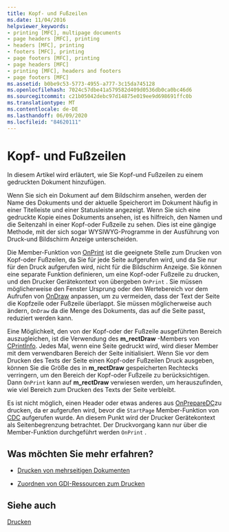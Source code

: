 ```yaml
---
title: Kopf- und Fußzeilen
ms.date: 11/04/2016
helpviewer_keywords:
- printing [MFC], multipage documents
- page headers [MFC], printing
- headers [MFC], printing
- footers [MFC], printing
- page footers [MFC], printing
- page headers [MFC]
- printing [MFC], headers and footers
- page footers [MFC]
ms.assetid: b0be9c53-5773-4955-a777-3c15da745128
ms.openlocfilehash: 7024c57dbe41a579582d409d0536db0ca0bc46d6
ms.sourcegitcommit: c21b05042debc97d14875e019ee9d698691ffc0b
ms.translationtype: MT
ms.contentlocale: de-DE
ms.lasthandoff: 06/09/2020
ms.locfileid: "84620111"
---
```

# <a name="headers-and-footers"></a>Kopf- und Fußzeilen

In diesem Artikel wird erläutert, wie Sie Kopf-und Fußzeilen zu einem gedruckten Dokument hinzufügen.

Wenn Sie sich ein Dokument auf dem Bildschirm ansehen, werden der Name des Dokuments und der aktuelle Speicherort im Dokument häufig in einer Titelleiste und einer Statusleiste angezeigt. Wenn Sie sich eine gedruckte Kopie eines Dokuments ansehen, ist es hilfreich, den Namen und die Seitenzahl in einer Kopf-oder Fußzeile zu sehen. Dies ist eine gängige Methode, mit der sich sogar WYSIWYG-Programme in der Ausführung von Druck-und Bildschirm Anzeige unterscheiden.

Die Member-Funktion von [OnPrint](reference/cview-class.md#onprint) ist die geeignete Stelle zum Drucken von Kopf-oder Fußzeilen, da Sie für jede Seite aufgerufen wird, und da Sie nur für den Druck aufgerufen wird, nicht für die Bildschirm Anzeige. Sie können eine separate Funktion definieren, um eine Kopf-oder Fußzeile zu drucken, und den Drucker Gerätekontext von übergeben `OnPrint` . Sie müssen möglicherweise den Fenster Ursprung oder den Wertebereich vor dem Aufrufen von [OnDraw](reference/cview-class.md#ondraw) anpassen, um zu vermeiden, dass der Text der Seite die Kopfzeile oder Fußzeile überlappt. Sie müssen möglicherweise auch ändern, `OnDraw` da die Menge des Dokuments, das auf die Seite passt, reduziert werden kann.

Eine Möglichkeit, den von der Kopf-oder der Fußzeile ausgeführten Bereich auszugleichen, ist die Verwendung des **m_rectDraw** -Members von [CPrintInfo](reference/cprintinfo-structure.md). Jedes Mal, wenn eine Seite gedruckt wird, wird dieser Member mit dem verwendbaren Bereich der Seite initialisiert. Wenn Sie vor dem Drucken des Texts der Seite einen Kopf-oder Fußzeilen Druck ausgeben, können Sie die Größe des in **m_rectDraw** gespeicherten Rechtecks verringern, um den Bereich der Kopf-oder Fußzeile zu berücksichtigen. Dann `OnPrint` kann auf **m_rectDraw** verwiesen werden, um herauszufinden, wie viel Bereich zum Drucken des Texts der Seite verbleibt.

Es ist nicht möglich, einen Header oder etwas anderes aus [OnPrepareDC](reference/cview-class.md#onpreparedc)zu drucken, da er aufgerufen wird, bevor die `StartPage` Member-Funktion von [CDC](reference/cdc-class.md) aufgerufen wurde. An diesem Punkt wird der Drucker Gerätekontext als Seitenbegrenzung betrachtet. Der Druckvorgang kann nur über die Member-Funktion durchgeführt werden `OnPrint` .

## <a name="what-do-you-want-to-know-more-about"></a>Was möchten Sie mehr erfahren?

- [Drucken von mehrseitigen Dokumenten](multipage-documents.md)

- [Zuordnen von GDI-Ressourcen zum Drucken](allocating-gdi-resources.md)

## <a name="see-also"></a>Siehe auch

[Drucken](printing.md)
